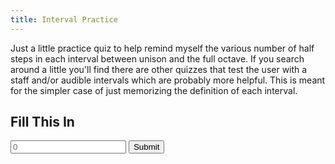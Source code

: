 ```yaml
---
title: Interval Practice
---
```


Just a little practice quiz to help remind myself the various number of half steps in each interval between unison and the full octave. If you
search around a little you'll find there are other quizzes that test the user with a staff and/or audible intervals which are probably more
helpful. This is meant for the simpler case of just memorizing the definition of each interval.

<h2 id="question">Fill This In</h2>
<p id="result"></p>

<input type="number" placeholder="0" id="answer">
<button onclick="quiz()">Submit</button>
<script src="/scripts/2020-08-16-interval-practice.js"/>
